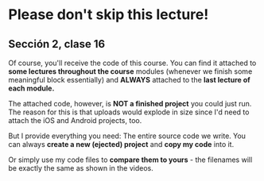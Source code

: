 # Please don't skip this lecture!
## Sección 2, clase 16

Of course, you'll receive the code of this course. You can find it attached to **some lectures throughout the course** modules (whenever we finish some meaningful block essentially) and **ALWAYS** attached to the **last lecture of each module.**

The attached code, however, is **NOT a finished project** you could just run. The reason for this is that uploads would explode in size since I'd need to attach the iOS and Android projects, too.

But I provide everything you need: The entire source code we write. You can always **create a new (ejected) project** and **copy my code** into it.

Or simply use my code files to **compare them to yours** - the filenames will be exactly the same as shown in the videos.

